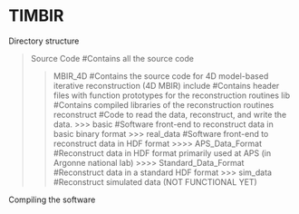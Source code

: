 # TIMBIR

Directory structure
> Source Code                     #Contains all the source code
  >> MBIR_4D                      #Contains the source code for 4D model-based iterative reconstruction (4D MBIR)
  >> include                      #Contains header files with function prototypes for the reconstruction routines
  >> lib                          #Contains compiled libraries of the reconstruction routines
  >> reconstruct                  #Code to read the data, reconstruct, and write the data.
    >>> basic                     #Software front-end to reconstruct data in basic binary format
    >>> real_data                 #Software front-end to reconstruct data in HDF format
        >>>> APS_Data_Format      #Reconstruct data in HDF format primarily used at APS (in Argonne national lab)
        >>>> Standard_Data_Format #Reconstruct data in a standard HDF format 
    >>> sim_data                  #Reconstruct simulated data (NOT FUNCTIONAL YET)

Compiling the software

